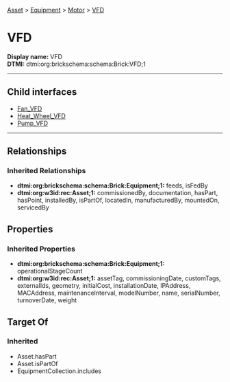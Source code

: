 [Asset](../../../Asset.md) > [Equipment](../../Equipment.md) > [Motor](../Motor.md) > [VFD](#)
# VFD

**Display name:** VFD<br />
**DTMI:** dtmi:org:brickschema:schema:Brick:VFD;1

---


## Child interfaces
* [Fan_VFD](Fan_VFD.md)
* [Heat_Wheel_VFD](Heat_Wheel_VFD.md)
* [Pump_VFD](Pump_VFD.md)

---
## Relationships
### Inherited Relationships
* **dtmi:org:brickschema:schema:Brick:Equipment;1:** feeds, isFedBy
* **dtmi:org:w3id:rec:Asset;1:** commissionedBy, documentation, hasPart, hasPoint, installedBy, isPartOf, locatedIn, manufacturedBy, mountedOn, servicedBy
## Properties
### Inherited Properties
* **dtmi:org:brickschema:schema:Brick:Equipment;1:** operationalStageCount
* **dtmi:org:w3id:rec:Asset;1:** assetTag, commissioningDate, customTags, externalIds, geometry, initialCost, installationDate, IPAddress, MACAddress, maintenanceInterval, modelNumber, name, serialNumber, turnoverDate, weight
## Target Of
### Inherited
* Asset.hasPart
* Asset.isPartOf
* EquipmentCollection.includes
